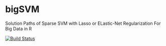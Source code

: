 # bigSVM
Solution Paths of Sparse SVM with Lasso or ELastic-Net Regularization For Big Data in R

[![Build Status](https://travis-ci.org/YaohuiZeng/bigSVM.svg?branch=master)](https://travis-ci.org/YaohuiZeng/bigSVM)